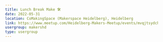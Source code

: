 ```yaml
---
title: Lunch Break Make 🛠️
date: 2022-05-31
location: CoMakingSpace (Makerspace Heidelberg), Heidelberg
link: https://www.meetup.com/Heidelberg-Makers-Meetup/events/mvqjtsydchbpc/
usergroup: makershd
type: usergroup
---
```

